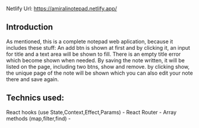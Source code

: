 Netlify Url: https://amiralinotepad.netlify.app/


Introduction
-
As mentioned, this is a complete notepad web aplication, because it includes these stuff:
An add btn is shown at first and by clicking it, an input for title and a text area will be shown to fill. There is an empty title error which become shown when needed. By saving the note written, it will be listed on the page, including two btns, show and remove. by clicking show, the unique page of the note will be shown which you can also edit your note there and save again.

Technics used:
- 
React hooks (use State,Context,Effect,Params) -
React Router -
Array methods (map,filter,find) -
